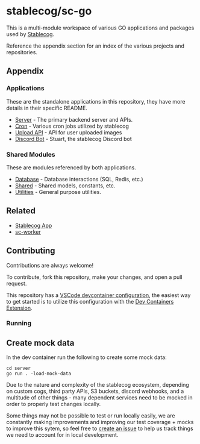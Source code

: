 
# stablecog/sc-go

This is a multi-module workspace of various GO applications and packages used by [Stablecog](https://stablecog.com).

Reference the appendix section for an index of the various projects and repositories.
## Appendix

### Applications
These are the standalone applications in this repository, they have more details in their specific README.

- [Server](https://github.com/stablecog/sc-go/server) - The primary backend server and APIs.
- [Cron](https://github.com/stablecog/sc-go/cron) - Various cron jobs utilized by stablecog
- [Upload API](https://github.com/stablecog/sc-go/uploadapi) - API for user uploaded images
- [Discord Bot](https://github.com/stablecog/sc-go/discobot) - Stuart, the stablecog Discord bot

### Shared Modules
These are modules referenced by both applications.

- [Database](https://github.com/stablecog/sc-go/database) - Database interactions (SQL, Redis, etc.)
- [Shared](https://github.com/stablecog/sc-go/shared) - Shared models, constants, etc.
- [Utilities](https://github.com/stablecog/sc-go/utils) - General purpose utilities.

## Related

- [Stablecog App](https://github.com/stablecog/stablecog)
- [sc-worker](https://github.com/stablecog/sc-worker)

## Contributing

Contributions are always welcome!

To contribute, fork this repository, make your changes, and open a pull request.

This repository has a [VSCode devcontainer configuration](https://github.com/stablecog/sc-go/blob/master/.devcontainer/devcontainer.json), the easiest way to get started is to utilize this configuration with the [Dev Containers Extension](https://marketplace.visualstudio.com/items?itemName=ms-vscode-remote.remote-containers).

### Running

## Create mock data

In the dev container run the following to create some mock data:

```
cd server
go run . -load-mock-data
```

Due to the nature and complexity of the stablecog ecosystem, depending on custom cogs, third party APIs, S3 buckets, discord webhooks, and a multitude of other things - many dependent services need to be mocked in order to properly test changes locally.

Some things may not be possible to test or run locally easily, we are constantly making improvements and improving our test coverage + mocks to improve this sytem, so feel free to [create an issue](https://github.com/stablecog/sc-go) to help us track things we need to account for in local development.
